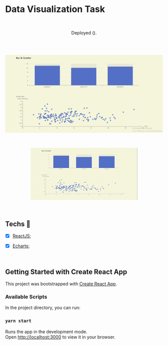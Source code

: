 

# **Data Visualization Task**


<br>





<p align="center">
  Deployed ().
</p>

<br>





<br>

<p align="center">
  <img src="src\assets\image.jpg"/>
</p>

<br>

<p align="center">
  <img src="src\assets\video-convert-1667562776367_AdobeExpress.gif"/>
</p>

<br>

## Techs :rocket:

- [x] [ReactJS](https://reactjs.org);
- [x] [Echarts](https://echarts.apache.org/en/index.html);


<br>

## Getting Started with Create React App

This project was bootstrapped with [Create React App](https://github.com/facebook/create-react-app).

### Available Scripts

In the project directory, you can run:

### `yarn start`

Runs the app in the development mode.\
Open [http://localhost:3000](http://localhost:3000) to view it in your browser.
